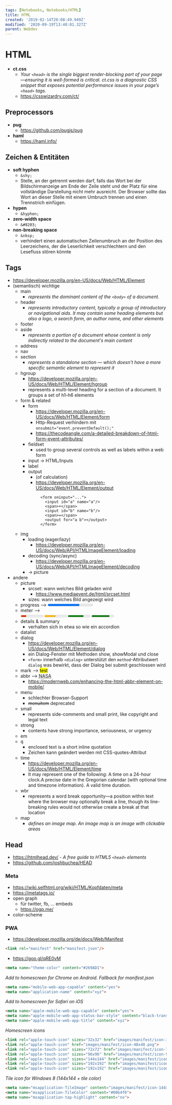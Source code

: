 ```yaml
---
tags: [Notebooks, Notebooks/HTML]
title: HTML
created: '2019-02-14T20:08:49.949Z'
modified: '2020-09-19T13:40:01.327Z'
parent: Webdev
---
```


# HTML
- **ct.css**
  - *Your `<head>` is the single biggest render-blocking part of your page—ensuring it is well-formed is critical. ct.css is a diagnostic CSS snippet that exposes potential performance issues in your page’s `<head>` tags.*
  - <https://csswizardry.com/ct/>


## Preprocessors
- **pug**
  - <https://github.com/pugjs/pug>
- **haml**
  - <https://haml.info/>


## Zeichen & Entitäten
- **soft hyphen**
  - `&shy;`
  - Stelle, an der getrennt werden darf, falls das Wort bei der Bildschirmanzeige am Ende der Zeile steht und der Platz für eine vollständige Darstellung nicht mehr ausreicht. Der Browser sollte das Wort an dieser Stelle mit einem Umbruch trennen und einen Trennstrich einfügen.
- **hypen**
  - `&hyphen;`
- **zero-width space**
  - `&#8203;`
- **non-breaking space**
  - `&nbsp;`
  - verhindert einen automatischen Zeilenumbruch an der Position des Leerzeichens, der die Leserlichkeit verschlechtern und den Lesefluss stören könnte


## Tags
- <https://developer.mozilla.org/en-US/docs/Web/HTML/Element>
- (semantisch) wichtige
  - main
    - *represents the dominant content of the `<body>` of a document.*
  - header
    - *represents introductory content, typically a group of introductory or navigational aids. It may contain some heading elements but also a logo, a search form, an author name, and other elements*
  - footer
  - aside
    - *represents a portion of a document whose content is only indirectly related to the document's main content*
  - address
  - nav
  - section
    - *represents a standalone section — which doesn't have a more specific semantic element to represent it*
  - hgroup
    - <https://developer.mozilla.org/en-US/docs/Web/HTML/Element/hgroup>
    - represents a multi-level heading for a section of a document. It groups a set of h1–h6 elements
  - form & related
    - form
      - <https://developer.mozilla.org/en-US/docs/Web/HTML/Element/form>
      - Http-Request verhindern mit `onsubmit="event.preventDefault();"`
      - <https://thecodeangle.com/a-detailed-breakdown-of-html-form-event-attributes/>
    - fieldset
      - used to group several controls as well as labels within a web form
    - input -> HTML/Inputs
    - label
    - output
      - (of calculation)
      - <https://developer.mozilla.org/en-US/docs/Web/HTML/Element/output>
        ```
          <form oninput="...">
            <input id="a" name="a"/>
            <span>+</span>
            <input id="b" name="b"/>
            <span>=</span>
            <output for="a b"></output>
          </form>
        ```
  - img
    - loading (eager/lazy)
      - <https://developer.mozilla.org/en-US/docs/Web/API/HTMLImageElement/loading>
    - decoding (sync/async)
      - <https://developer.mozilla.org/en-US/docs/Web/API/HTMLImageElement/decoding>
    - -> picture
- andere
  - picture
    - srcset: wann welches Bild geladen wird
      - <https://www.mediaevent.de/html/srcset.html>
    - sizes: wann welches Bild angezeigt wird
  - progress --> <progress value="70" max="100">70 %</progress>
  - meter -->
    <div>
    <meter id="fuel1" min="0" max="100" low="33" high="66" optimum="80" value="24">at 24/100</meter>
    <meter id="fuel2" min="0" max="100" low="33" high="66" optimum="80" value="50">at 50/100</meter>
    <meter id="fuel3" min="0" max="100" low="33" high="66" optimum="80" value="70">at 70/100</meter>
    <meter id="fuel4" min="0" max="100" low="33" high="66" optimum="80" value="80">at 80/100</meter>
    </div>
  - details & summary
    - verhalten sich in etwa so wie ein accordion
  - datalist
  - dialog
    - <https://developer.mozilla.org/en-US/docs/Web/HTML/Element/dialog>
    - ein Dialog-Fenster mit Methoden show, showModal und close
    - `<form>` innerhalb `<dialog>` unterstützt den `method`-Attributwert `dialog` was bewirkt, dass der Dialog bei submit geschlossen wird
  - mark --> <mark>test</mark>
  - abbr --> <abbr title='National Space Agency'>NASA</abbr>
    - <https://modernweb.com/enhancing-the-html-abbr-element-on-mobile/>
  - menu
    - schlechter Browser-Support
    - ~~menuitem~~ deprecated
  - small
    - represents side-comments and small print, like copyright and legal text
  - strong
    - contents have strong importance, seriousness, or urgency
  - em
  - q
    - enclosed text is a short inline quotation
    - Zeichen kann geändert werden mit CSS-quotes-Attribut
  - time
    - <https://developer.mozilla.org/en-US/docs/Web/HTML/Element/time>
    - It may represent one of the following: A time on a 24-hour clock.A precise date in the Gregorian calendar (with optional time and   timezone information). A valid time duration.
  - wbr
    - represents a word break opportunity—a position within text where the browser may optionally break a line, though its line-breaking rules would not otherwise create a break at that location
  - map
    - *defines an image map. An image map is an image with clickable areas*


## Head
- <https://htmlhead.dev/> - *A free guide to HTML5 `<head>` elements*
- <https://github.com/joshbuchea/HEAD>

### Meta
- <https://wiki.selfhtml.org/wiki/HTML/Kopfdaten/meta>
- <https://metatags.io/>
- open graph
  - für twitter, fb, ... embeds
  - <https://ogp.me/>
- color-scheme

### PWA
- <https://developer.mozilla.org/de/docs/Web/Manifest>

```html
<link rel="manifest" href="manifest.json"/>
```

- <https://goo.gl/qRE0vM>

```html
<meta name="theme-color" content="#269AD1">
```

*Add to homescreen for Chrome on Android. Fallback for manifest.json*
```html
<meta name="mobile-web-app-capable" content="yes">
<meta name="application-name" content="xyz">
```

*Add to homescreen for Safari on iOS*
```html
<meta name="apple-mobile-web-app-capable" content="yes">
<meta name="apple-mobile-web-app-status-bar-style" content="black-translucent">
<meta name="apple-mobile-web-app-title" content="xyz">
```

*Homescreen icons*
```html
<link rel="apple-touch-icon" sizes="32x32" href="images/manifest/icon-32x32.png">
<link rel="apple-touch-icon" href="images/manifest/icon-48x48.png">
<link rel="apple-touch-icon" sizes="72x72" href="images/manifest/icon-72x72.png">
<link rel="apple-touch-icon" sizes="96x96" href="images/manifest/icon-96x96.png">
<link rel="apple-touch-icon" sizes="144x144" href="images/manifest/icon-144x144.png">
<link rel="apple-touch-icon" sizes="192x192" href="images/manifest/icon-192x192.png">
<link rel="apple-touch-icon" sizes="192x192" href="images/manifest/icon-512x512.png">
```

*Tile icon for Windows 8 (144x144 + tile color)*
```html
<meta name="msapplication-TileImage" content="images/manifest/icon-144x144.png">
<meta name="msapplication-TileColor" content="#00b4f0">
<meta name="msapplication-tap-highlight" content="no">
```
